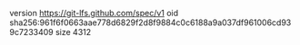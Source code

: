 version https://git-lfs.github.com/spec/v1
oid sha256:961f6f0663aae778d6829f2d8f9884c0c6188a9a037df961006cd939c7233409
size 4312

